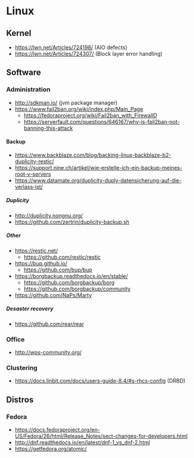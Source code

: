 # Linux

## Kernel

* https://lwn.net/Articles/724198/ (AIO defects)
* https://lwn.net/Articles/724307/ (Block layer error handling)


## Software

### Administration

* http://sdkman.io/ (jvm package manager)
* https://www.fail2ban.org/wiki/index.php/Main_Page
  + https://fedoraproject.org/wiki/Fail2ban_with_FirewallD
  + https://serverfault.com/questions/646167/why-is-fail2ban-not-banning-this-attack
  
#### Backup

* https://www.backblaze.com/blog/backing-linux-backblaze-b2-duplicity-restic/
* https://support.nine.ch/artikel/wie-erstelle-ich-ein-backup-meines-root-v-servers
* https://www.datamate.org/duplicity-duply-datensicherung-auf-die-verlass-ist/

##### Duplicity

* http://duplicity.nongnu.org/
* https://github.com/zertrin/duplicity-backup.sh

##### Other

* https://restic.net/
  + https://github.com/restic/restic
* https://bup.github.io/
  + https://github.com/bup/bup
* https://borgbackup.readthedocs.io/en/stable/
  + https://github.com/borgbackup/borg
  + https://github.com/borgbackup/community
* https://github.com/NaPs/Marty

##### Desaster recovery

* https://github.com/rear/rear
  
### Office 

* http://wps-community.org/

### Clustering

* https://docs.linbit.com/docs/users-guide-8.4/#s-rhcs-config (DRBD)

## Distros

### Fedora

* https://docs.fedoraproject.org/en-US/Fedora/26/html/Release_Notes/sect-changes-for-developers.html
* http://dnf.readthedocs.io/en/latest/dnf-1_vs_dnf-2.html
* https://getfedora.org/atomic/
